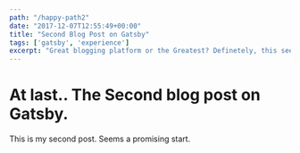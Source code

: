 ```yaml
---
path: "/happy-path2"
date: "2017-12-07T12:55:49+00:00"
title: "Second Blog Post on Gatsby"
tags: ['gatsby', 'experience']
excerpt: "Great blogging platform or the Greatest? Definetely, this seems to be the greatest!"
---
```


# At last.. The Second blog post on Gatsby.

This is my second post. Seems a promising start.
